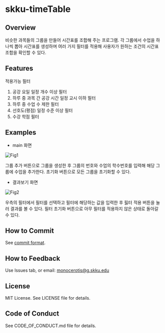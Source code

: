 # skku-timeTable

## Overview

비슷한 과목들의 그룹을 만들어 시간표를 조합해 주는 프로그램. 각 그룹에서 수업을 하나씩 뽑아 시간표를 생성하며 여러 가지 필터를 적용해 사용자가 원하는 조건의 시간표 조합을 확인할 수 있다.

## Features

적용가능 필터
1. 공강 요일 일정 개수 이상 필터
2. 하루 중 과목 간 공강 시간 일정 교시 이하 필터
3. 하루 중 수업 수 제한 필터
4. 선호도(평점) 일정 수준 이상 필터
5. 수강 학점 필터

## Examples
* main 화면

![Fig1](https://user-images.githubusercontent.com/62387062/119500416-be4cfc00-bda2-11eb-93da-607203e8620f.PNG)

그룹 추가 버튼으로 그룹을 생성한 후 그룹의 번호와 수업의 학수번호를 입력해 해당 그룹에 수업을 추가한다. 초기화 버튼으로 모든 그룹을 초기화할 수 있다. 

* 결과보기 화면

![Fig2](https://user-images.githubusercontent.com/62387062/119500474-d0c73580-bda2-11eb-9c4f-1e4cc990a70c.PNG)

우측의 필터에서 필터를 선택하고 필터에 해당하는 값을 입력한 후 핋터 적용 버튼을 눌러 결과를 볼 수 있다. 필터 초기화 버튼으로 아무 필터를 적용하지 않은 상태로 돌아갈 수 있다. 

## How to Commit

See [commit format](https://doublesprogramming.tistory.com/256).

## How to Feedback
Use Issues tab, or email: monocerotis@g.skku.edu

## License
MIT License. See LICENSE file for details.
## Code of Conduct
See CODE_OF_CONDUCT.md file for details.
